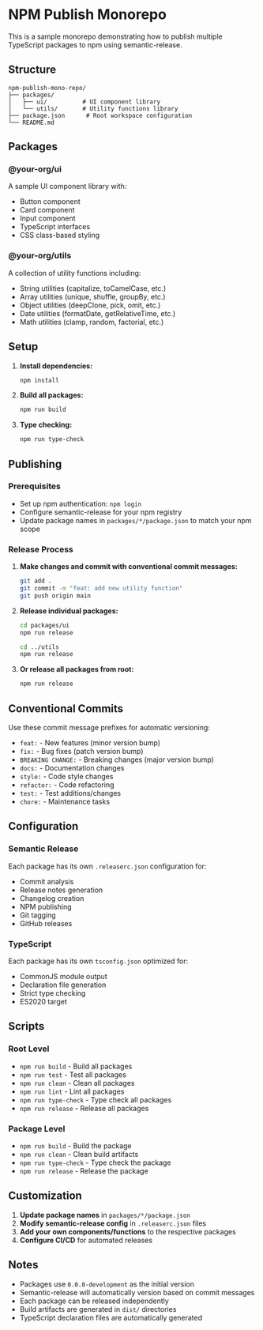 # NPM Publish Monorepo

This is a sample monorepo demonstrating how to publish multiple TypeScript packages to npm using semantic-release.

## Structure

```
npm-publish-mono-repo/
├── packages/
│   ├── ui/          # UI component library
│   └── utils/       # Utility functions library
├── package.json      # Root workspace configuration
└── README.md
```

## Packages

### @your-org/ui
A sample UI component library with:
- Button component
- Card component  
- Input component
- TypeScript interfaces
- CSS class-based styling

### @your-org/utils
A collection of utility functions including:
- String utilities (capitalize, toCamelCase, etc.)
- Array utilities (unique, shuffle, groupBy, etc.)
- Object utilities (deepClone, pick, omit, etc.)
- Date utilities (formatDate, getRelativeTime, etc.)
- Math utilities (clamp, random, factorial, etc.)

## Setup

1. **Install dependencies:**
   ```bash
   npm install
   ```

2. **Build all packages:**
   ```bash
   npm run build
   ```

3. **Type checking:**
   ```bash
   npm run type-check
   ```

## Publishing

### Prerequisites
- Set up npm authentication: `npm login`
- Configure semantic-release for your npm registry
- Update package names in `packages/*/package.json` to match your npm scope

### Release Process

1. **Make changes and commit with conventional commit messages:**
   ```bash
   git add .
   git commit -m "feat: add new utility function"
   git push origin main
   ```

2. **Release individual packages:**
   ```bash
   cd packages/ui
   npm run release
   
   cd ../utils
   npm run release
   ```

3. **Or release all packages from root:**
   ```bash
   npm run release
   ```

## Conventional Commits

Use these commit message prefixes for automatic versioning:
- `feat:` - New features (minor version bump)
- `fix:` - Bug fixes (patch version bump)
- `BREAKING CHANGE:` - Breaking changes (major version bump)
- `docs:` - Documentation changes
- `style:` - Code style changes
- `refactor:` - Code refactoring
- `test:` - Test additions/changes
- `chore:` - Maintenance tasks

## Configuration

### Semantic Release
Each package has its own `.releaserc.json` configuration for:
- Commit analysis
- Release notes generation
- Changelog creation
- NPM publishing
- Git tagging
- GitHub releases

### TypeScript
Each package has its own `tsconfig.json` optimized for:
- CommonJS module output
- Declaration file generation
- Strict type checking
- ES2020 target

## Scripts

### Root Level
- `npm run build` - Build all packages
- `npm run test` - Test all packages
- `npm run clean` - Clean all packages
- `npm run lint` - Lint all packages
- `npm run type-check` - Type check all packages
- `npm run release` - Release all packages

### Package Level
- `npm run build` - Build the package
- `npm run clean` - Clean build artifacts
- `npm run type-check` - Type check the package
- `npm run release` - Release the package

## Customization

1. **Update package names** in `packages/*/package.json`
2. **Modify semantic-release config** in `.releaserc.json` files
3. **Add your own components/functions** to the respective packages
4. **Configure CI/CD** for automated releases

## Notes

- Packages use `0.0.0-development` as the initial version
- Semantic-release will automatically version based on commit messages
- Each package can be released independently
- Build artifacts are generated in `dist/` directories
- TypeScript declaration files are automatically generated
